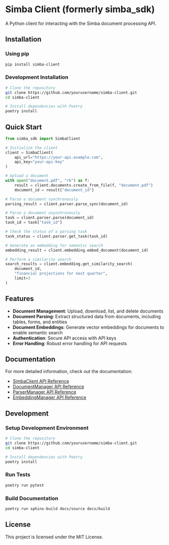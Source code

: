 # Simba Client (formerly simba_sdk)

A Python client for interacting with the Simba document processing API.

## Installation

### Using pip

```bash
pip install simba-client
```

### Development Installation

```bash
# Clone the repository
git clone https://github.com/yourusername/simba-client.git
cd simba-client

# Install dependencies with Poetry
poetry install
```

## Quick Start

```python
from simba_sdk import SimbaClient

# Initialize the client
client = SimbaClient(
    api_url="https://your-api.example.com",
    api_key="your-api-key"
)

# Upload a document
with open("document.pdf", "rb") as f:
    result = client.documents.create_from_file(f, "document.pdf")
    document_id = result["document_id"]

# Parse a document synchronously
parsing_result = client.parser.parse_sync(document_id)

# Parse a document asynchronously
task = client.parser.parse(document_id)
task_id = task["task_id"]

# Check the status of a parsing task
task_status = client.parser.get_task(task_id)

# Generate an embedding for semantic search
embedding_result = client.embedding.embed_document(document_id)

# Perform a similarity search
search_results = client.embedding.get_similarity_search(
    document_id, 
    "financial projections for next quarter",
    limit=3
)
```

## Features

- **Document Management**: Upload, download, list, and delete documents
- **Document Parsing**: Extract structured data from documents, including tables, forms, and entities
- **Document Embeddings**: Generate vector embeddings for documents to enable semantic search
- **Authentication**: Secure API access with API keys
- **Error Handling**: Robust error handling for API requests

## Documentation

For more detailed information, check out the documentation:

- [SimbaClient API Reference](docs/api_reference.md)
- [DocumentManager API Reference](docs/api_reference.md#documentmanager)
- [ParserManager API Reference](docs/api_reference.md#parsermanager)
- [EmbeddingManager API Reference](docs/api_reference.md#embeddingmanager)

## Development

### Setup Development Environment

```bash
# Clone the repository
git clone https://github.com/yourusername/simba-client.git
cd simba-client

# Install dependencies with Poetry
poetry install
```

### Run Tests

```bash
poetry run pytest
```

### Build Documentation

```bash
poetry run sphinx-build docs/source docs/build
```

## License

This project is licensed under the MIT License.
